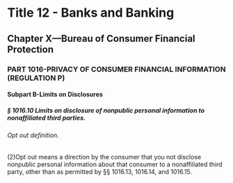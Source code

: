 
# Title 12 - Banks and Banking
## Chapter X—Bureau of Consumer Financial Protection
### PART 1016-PRIVACY OF CONSUMER FINANCIAL INFORMATION (REGULATION P)
#### Subpart B-Limits on Disclosures
##### § 1016.10 Limits on disclosure of nonpublic personal information to nonaffiliated third parties.
###### Opt out definition.

(2)Opt out means a direction by the consumer that you not disclose nonpublic personal information about that consumer to a nonaffiliated third party, other than as permitted by §§ 1016.13, 1016.14, and 1016.15.
